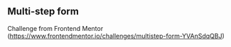 ## Multi-step form ##

Challenge from Frontend Mentor (https://www.frontendmentor.io/challenges/multistep-form-YVAnSdqQBJ)
